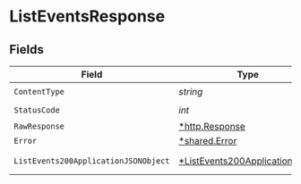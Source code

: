 # ListEventsResponse


## Fields

| Field                                                                                    | Type                                                                                     | Required                                                                                 | Description                                                                              |
| ---------------------------------------------------------------------------------------- | ---------------------------------------------------------------------------------------- | ---------------------------------------------------------------------------------------- | ---------------------------------------------------------------------------------------- |
| `ContentType`                                                                            | *string*                                                                                 | :heavy_check_mark:                                                                       | N/A                                                                                      |
| `StatusCode`                                                                             | *int*                                                                                    | :heavy_check_mark:                                                                       | N/A                                                                                      |
| `RawResponse`                                                                            | [*http.Response](https://pkg.go.dev/net/http#Response)                                   | :heavy_minus_sign:                                                                       | N/A                                                                                      |
| `Error`                                                                                  | [*shared.Error](../../models/shared/error.md)                                            | :heavy_minus_sign:                                                                       | Error                                                                                    |
| `ListEvents200ApplicationJSONObject`                                                     | [*ListEvents200ApplicationJSON](../../models/operations/listevents200applicationjson.md) | :heavy_minus_sign:                                                                       | Successful operation                                                                     |